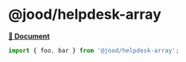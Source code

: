 # @jood/helpdesk-array

**[📘 Document](https://molgga.github.io/jood-helpdesk/)**

```ts
import { foo, bar } from '@jood/helpdesk-array';
```